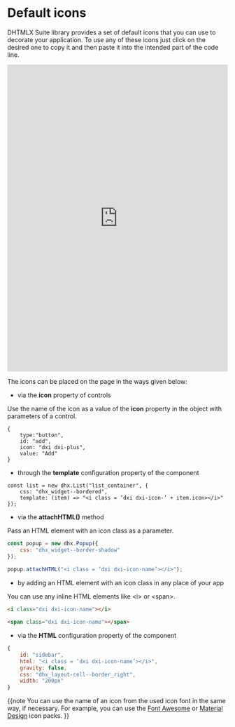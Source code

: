 # Default icons

DHTMLX Suite library provides a set of default icons that you can use to decorate your application. To use any of these icons just click on the desired one to copy it and then paste it into the intended part of the code line.

<iframe src="https://snippet.dhtmlx.com/6vuv448f?mode=result" frameborder="0" class="snippet_iframe" width="100%" height="700"></iframe>

The icons can be placed on the page in the ways given below:

- via the **icon** property of controls

Use the name of the icon as a value of the **icon** property in the object with parameters of a control.

```
{
 	type:"button",
    id: "add",
    icon: "dxi dxi-plus",
    value: "Add"
}
```

- through the **template** configuration property of the component

```
const list = new dhx.List("list_container", {
	css: "dhx_widget--bordered",  
    template: (item) => "<i class = ’dxi dxi-icon-’ + item.icon></i>"
}); 
```

- via the **attachHTML()** method

Pass an HTML element with an icon class as a parameter.

~~~js {5}
const popup = new dhx.Popup({
	css: "dhx_widget--border-shadow"
});
 
popup.attachHTML("<i class = ’dxi dxi-icon-name’></i>");
~~~

- by adding an HTML element with an icon class in any place of your app

You can use any inline HTML elements like &lt;i&gt; or &lt;span&gt;.

~~~html
<i class="dxi dxi-icon-name"></i>

<span class="dxi dxi-icon-name"></span>
~~~

- via the **HTML** configuration property of the component

~~~js {3}
{
  	id: "sidebar",
  	html: "<i class = ’dxi dxi-icon-name’></i>",
  	gravity: false,
  	css: "dhx_layout-cell--border_right",
  	width: "200px"
}
~~~ 

{{note You can use the name of an icon from the used icon font in the same way, if necessary. For example, you can use the [Font Awesome](https://fontawesome.com/) or [Material Design](https://materialdesignicons.com/) icon packs.
}} 
